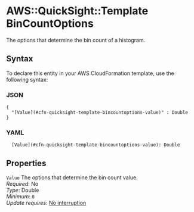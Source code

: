 # AWS::QuickSight::Template BinCountOptions<a name="aws-properties-quicksight-template-bincountoptions"></a>

The options that determine the bin count of a histogram\.

## Syntax<a name="aws-properties-quicksight-template-bincountoptions-syntax"></a>

To declare this entity in your AWS CloudFormation template, use the following syntax:

### JSON<a name="aws-properties-quicksight-template-bincountoptions-syntax.json"></a>

```
{
  "[Value](#cfn-quicksight-template-bincountoptions-value)" : Double
}
```

### YAML<a name="aws-properties-quicksight-template-bincountoptions-syntax.yaml"></a>

```
  [Value](#cfn-quicksight-template-bincountoptions-value): Double
```

## Properties<a name="aws-properties-quicksight-template-bincountoptions-properties"></a>

`Value`  <a name="cfn-quicksight-template-bincountoptions-value"></a>
The options that determine the bin count value\.  
*Required*: No  
*Type*: Double  
*Minimum*: `0`  
*Update requires*: [No interruption](https://docs.aws.amazon.com/AWSCloudFormation/latest/UserGuide/using-cfn-updating-stacks-update-behaviors.html#update-no-interrupt)